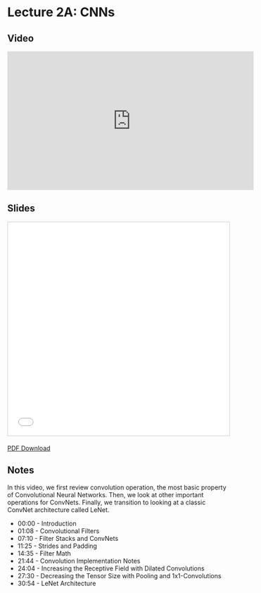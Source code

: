 # Lecture 2A: CNNs

## Video

<iframe width="560" height="315" src="https://www.youtube.com/embed/hO3kOdShwsI" frameborder="0" allow="accelerometer; autoplay; clipboard-write; encrypted-media; gyroscope; picture-in-picture" allowfullscreen></iframe>

## Slides

<iframe src="//www.slideshare.net/slideshow/embed_code/key/CNyWxsSbn0Wgn3" width="595" height="485" frameborder="0" marginwidth="0" marginheight="0" scrolling="no" style="border:1px solid #CCC; border-width:1px; margin-bottom:5px; max-width: 100%;" allowfullscreen> </iframe>

[PDF Download](https://drive.google.com/file/d/1wEw8zp1rjUSla6vig80QR6012U58MiHy)

## Notes

In this video, we first review convolution operation, the most basic property of Convolutional Neural Networks. Then, we look at other important operations for ConvNets. Finally, we transition to looking at a classic ConvNet architecture called LeNet.

- 00:00 - Introduction
- 01:08 - Convolutional Filters
- 07:10 - Filter Stacks and ConvNets
- 11:25 - Strides and Padding
- 14:35 - Filter Math
- 21:44 - Convolution Implementation Notes
- 24:04 - Increasing the Receptive Field with Dilated Convolutions
- 27:30 - Decreasing the Tensor Size with Pooling and 1x1-Convolutions
- 30:54 - LeNet Architecture
